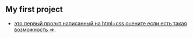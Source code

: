 ## My first project
-  [это первый проэкт написанный на html+css оцените если есть такая возможность =>](https://vuvuzelich.github.io/Google_project_search_eng/).
